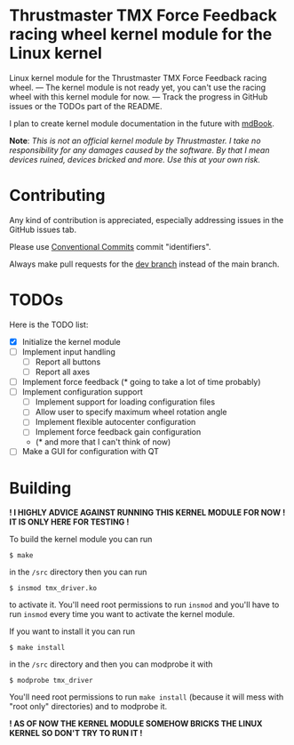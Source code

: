 # Thrustmaster TMX Force Feedback racing wheel kernel module for the Linux kernel
Linux kernel module for the Thrustmaster TMX Force Feedback racing wheel. — The kernel module is not ready yet, you can't use the racing wheel with this kernel module for now. — Track the progress in GitHub issues or the TODOs part of the README.

I plan to create kernel module documentation in the future with [mdBook](https://github.com/rust-lang/mdBook).

**Note**: *This is not an official kernel module by Thrustmaster. I take no responsibility for any damages caused by the software. By that I mean devices ruined, devices bricked and more. Use this at your own risk.*

# Contributing
Any kind of contribution is appreciated, especially addressing issues in the GitHub issues tab.

Please use [Conventional Commits](https://www.conventionalcommits.org/en/v1.0.0/) commit "identifiers".

Always make pull requests for the [dev branch](https://github.com/CyntexMore/tmx-ffb-driver/tree/dev) instead of the main branch.

# TODOs
Here is the TODO list:

- [x] Initialize the kernel module
- [ ] Implement input handling
    - [ ] Report all buttons
    - [ ] Report all axes
- [ ] Implement force feedback (* going to take a lot of time probably)
- [ ] Implement configuration support
    - [ ] Implement support for loading configuration files
    - [ ] Allow user to specify maximum wheel rotation angle
    - [ ] Implement flexible autocenter configuration
    - [ ] Implement force feedback gain configuration
    - (* and more that I can't think of now)
- [ ] Make a GUI for configuration with QT

# Building
**! I HIGHLY ADVICE AGAINST RUNNING THIS KERNEL MODULE FOR NOW ! IT IS ONLY HERE FOR TESTING !**

To build the kernel module you can run
```
$ make
```
in the `/src` directory then you can run
```
$ insmod tmx_driver.ko
```
to activate it. You'll need root permissions to run `insmod` and you'll have to run `insmod` every time you want to activate the kernel module.

If you want to install it you can run
```
$ make install
```
in the `/src` directory and then you can modprobe it with
```
$ modprobe tmx_driver
```
You'll need root permissions to run `make install` (because it will mess with "root only" directories) and to modprobe it.

**! AS OF NOW THE KERNEL MODULE SOMEHOW BRICKS THE LINUX KERNEL SO DON'T TRY TO RUN IT !**
